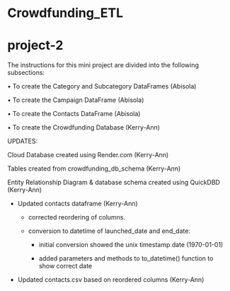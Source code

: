 # Crowdfunding_ETL
# project-2

The instructions for this mini project are divided into the following subsections:

•	To create the Category and Subcategory DataFrames (Abisola)

•	To create the Campaign DataFrame (Abisola)

•	To create the Contacts DataFrame (Abisola)

•	To create the Crowdfunding Database (Kerry-Ann)


UPDATES:

Cloud Database created using Render.com (Kerry-Ann)


Tables created from crowdfunding_db_schema (Kerry-Ann)


Entity Relationship Diagram & database schema created using QuickDBD (Kerry-Ann)

* Updated contacts dataframe (Kerry-Ann)

    - corrected reordering of columns. 

    - conversion to datetime of launched_date and end_date:

        + initial conversion showed the unix timestamp date (1970-01-01)

        + added parameters and methods to to_datetime() function to show correct date


* Updated contacts.csv based on reordered columns (Kerry-Ann)




